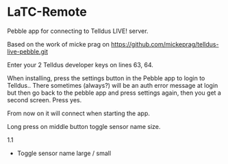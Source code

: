 LaTC-Remote
===========

Pebble app for connecting to Telldus LIVE! server.

Based on the work of micke prag  on https://github.com/mickeprag/telldus-live-pebble.git

Enter your 2 Telldus developer keys on lines 63, 64.

When installing, press the settings button in the Pebble app to login to Telldus..
There sometimes (always?) will be an auth error message at login but then go back to the pebble app and press settings again, then you get a second screen. Press yes.

From now on it will connect when starting the app.

Long press on middle button toggle sensor name size.

1.1 
- Toggle sensor name large / small
